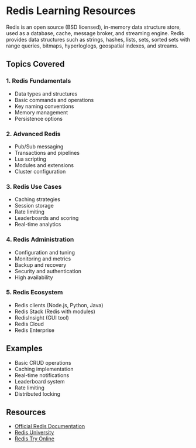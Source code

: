 # Redis Learning Resources

Redis is an open source (BSD licensed), in-memory data structure store, used as a database, cache, message broker, and streaming engine. Redis provides data structures such as strings, hashes, lists, sets, sorted sets with range queries, bitmaps, hyperloglogs, geospatial indexes, and streams.

## Topics Covered

### 1. Redis Fundamentals
- Data types and structures
- Basic commands and operations
- Key naming conventions
- Memory management
- Persistence options

### 2. Advanced Redis
- Pub/Sub messaging
- Transactions and pipelines
- Lua scripting
- Modules and extensions
- Cluster configuration

### 3. Redis Use Cases
- Caching strategies
- Session storage
- Rate limiting
- Leaderboards and scoring
- Real-time analytics

### 4. Redis Administration
- Configuration and tuning
- Monitoring and metrics
- Backup and recovery
- Security and authentication
- High availability

### 5. Redis Ecosystem
- Redis clients (Node.js, Python, Java)
- Redis Stack (Redis with modules)
- RedisInsight (GUI tool)
- Redis Cloud
- Redis Enterprise

## Examples
- Basic CRUD operations
- Caching implementation
- Real-time notifications
- Leaderboard system
- Rate limiting
- Distributed locking

## Resources
- [Official Redis Documentation](https://redis.io/documentation)
- [Redis University](https://university.redis.com/)
- [Redis Try Online](https://try.redis.io/)